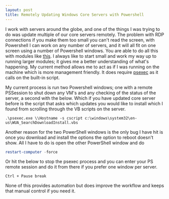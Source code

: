 ```yaml
---
layout: post
title: Remotely Updating Windows Core Servers with Powershell
---
```


I work with servers around the globe, and one of the things I was trying to do was update multiple of our core servers remotely. The problem with RDP connections if you make them too small you can't read the screen, with Powershell I can work on any number of servers, and it will all fit on one screen using a number of Powershell windows. You are able to do all this with modules like [this](https://gallery.technet.microsoft.com/scriptcenter/2d191bcd-3308-4edd-9de2-88dff796b0bc). I always like to start small and work my way up to running larger modules; it gives me a better understanding of what's happening. My current method allows me to act as if I was running on the machine which is more management friendly. It does require [psexec](https://docs.microsoft.com/en-us/sysinternals/downloads/psexec) as it calls on the built-in script.  
  
My current process is run two Powershell windows; one with a remote PSSession to shut down any VM's and any checking of the status of the server, a second with the below. Which if you have updated core server before is the script that asks which updates you would like to install which I found from scrolling through the VB scripts on the server.

```batch
.\psexec.exe \\Hostname -s cscript c:\windows\system32\en-us\WUA_SearchDownloadInstall.vbs  
```

Another reason for the two PowerShell windows is the only bug I have hit is once you download and install the options the option to reboot doesn't show. All I have to do is open the other PowerShell window and do  
  
```powershell
restart-computer -force
```

Or hit the below to stop the psexec process and you can enter your PS remote session and do it from there if you prefer one window per server.  
  
```batch
Ctrl + Pause break
```

None of this provides automation but does improve the workflow and keeps that manual control if you need it.  
  
